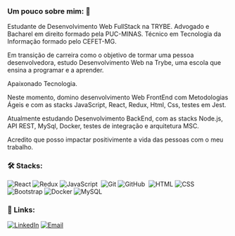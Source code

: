 ### Um pouco sobre mim: :robot:

<p>Estudante de Desenvolvimento Web FullStack na TRYBE. Advogado e Bacharel em direito formado pela PUC-MINAS. Técnico em Tecnologia da Informação formado pelo CEFET-MG. 

Em transição de carreira como o objetivo de tormar uma pessoa desenvolvedora, estudo Desenvolvimento Web na Trybe, uma escola que ensina a programar e a aprender.

Apaixonado Tecnologia.

Neste momento, domino desenvolvimento Web FrontEnd com Metodologias Ágeis e com as stacks JavaScript, React, Redux, Html, Css, testes em Jest. 

Atualmente estudando Desenvolvimento BackEnd, com as stacks Node.js, API REST, MySql, Docker, testes de integração e arquitetura MSC.

Acredito que posso impactar positivimente a vida das pessoas com o meu trabalho.</p>

### 🛠 Stacks:
![React](https://img.shields.io/badge/-React-1b374b?style=for-the-badge&logo=React)
![Redux](https://img.shields.io/badge/-Redux-1b374b?style=for-the-badge&logo=Redux)
![JavaScript](https://img.shields.io/badge/-JavaScript-1b374b?style=for-the-badge&logo=javascript)&nbsp;
![Git](https://img.shields.io/badge/-Git-1b374b?style=for-the-badge&logo=git)
![GitHub](https://img.shields.io/badge/-GitHub-1b374b?style=for-the-badge&logo=github)&nbsp;
![HTML](https://img.shields.io/badge/-HTML-1b374b?style=for-the-badge&logo=HTML5)
![CSS](https://img.shields.io/badge/-CSS-1b374b?style=for-the-badge&logo=CSS3&logoColor=1572B6)
![Bootstrap](https://img.shields.io/badge/-Bootstrap-1b374b?style=for-the-badge&logo=Bootstrap)
![Docker](https://img.shields.io/badge/-Docker-1b374b?style=for-the-badge&logo=Docker)
![MySQL](https://img.shields.io/badge/-MySQL-1b374b?style=for-the-badge&logo=MySQL)


### 🔗 Links:
<a href="https://www.linkedin.com/in/heitor-catarino-trindade/">![LinkedIn](https://img.shields.io/badge/-LinkedIn-1b374b?style=for-the-badge&logo=LinkedIn)</a>
<a href="mailto:heitor-trindade@hotmail.com">![Email](https://img.shields.io/badge/-Email-1b374b?style=for-the-badge&logo=gmail&logoColor=FF0000)</a>



